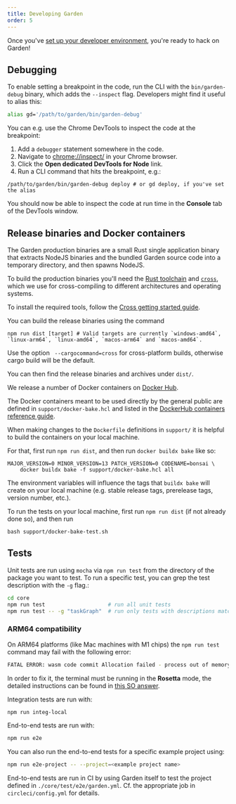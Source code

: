 ```yaml
---
title: Developing Garden
order: 5
---
```


Once you've [set up your developer environment](./garden-dev-env-setup.md), you're ready to hack on Garden!

## Debugging

To enable setting a breakpoint in the code, run the CLI with the `bin/garden-debug` binary, which adds the `--inspect` flag. Developers might find it useful to alias this:

```sh
alias gd='/path/to/garden/bin/garden-debug'
```

You can e.g. use the Chrome DevTools to inspect the code at the breakpoint:

1. Add a `debugger` statement somewhere in the code.
2. Navigate to [chrome://inspect/](chrome://inspect/) in your Chrome browser.
3. Click the **Open dedicated DevTools for Node** link.
4. Run a CLI command that hits the breakpoint, e.g.:

```shell
/path/to/garden/bin/garden-debug deploy # or gd deploy, if you've set the alias
```

You should now be able to inspect the code at run time in the **Console** tab of the DevTools window.

## Release binaries and Docker containers

The Garden production binaries are a small Rust single application binary that extracts NodeJS binaries and the bundled Garden source code into a temporary directory, and then spawns NodeJS.

To build the production binaries you'll need the [Rust toolchain](https://www.rust-lang.org/learn/get-started) and [`cross`](https://github.com/cross-rs/cross#installation), which we use for cross-compiling to different architectures and operating systems.

To install the required tools, follow the [Cross getting started guide](https://github.com/cross-rs/cross/wiki/Getting-Started).

You can build the release binaries using the command

```shell
npm run dist [target] # Valid targets are currently `windows-amd64`, `linux-arm64`, `linux-amd64`, `macos-arm64` and `macos-amd64`.
```

Use the option ` --cargocommand=cross` for cross-platform builds, otherwise cargo build will be the default.

You can then find the release binaries and archives under `dist/`.

We release a number of Docker containers on [Docker Hub](https://hub.docker.com/u/gardendev).

The Docker containers meant to be used directly by the general public are defined in `support/docker-bake.hcl` and listed in the [DockerHub containers reference guide](../reference/dockerhub-containers.md).

When making changes to the `Dockerfile` definitions in `support/` it is helpful to build the containers on your local machine.

For that, first run `npm run dist`, and then run `docker buildx bake` like so:

```shell
MAJOR_VERSION=0 MINOR_VERSION=13 PATCH_VERSION=0 CODENAME=bonsai \
    docker buildx bake -f support/docker-bake.hcl all
```

The environment variables will influence the tags that `buildx bake` will create on your local machine (e.g. stable release tags, prerelease tags, version number, etc.).

To run the tests on your local machine, first run `npm run dist` (if not already done so), and then run

```shell
bash support/docker-bake-test.sh
```

## Tests

Unit tests are run using `mocha` via `npm run test` from the directory of the package you want to test. To run a specific test, you can grep the test description with the `-g` flag.:

```sh
cd core
npm run test                    # run all unit tests
npm run test -- -g "taskGraph"  # run only tests with descriptions matching "taskGraph"
```

### ARM64 compatibility

On ARM64 platforms (like Mac machines with M1 chips) the `npm run test` command may fail with the following error:

```sh
FATAL ERROR: wasm code commit Allocation failed - process out of memory
```

In order to fix it, the terminal must be running in the **Rosetta** mode, the detailed instructions can be found in
[this SO answer](https://stackoverflow.com/a/67813764/2753863).

Integration tests are run with:

```sh
npm run integ-local
```

End-to-end tests are run with:

```sh
npm run e2e
```

You can also run the end-to-end tests for a specific example project using:

```sh
npm run e2e-project -- --project=<example project name>
```

End-to-end tests are run in CI by using Garden itself to test the project defined in `./core/test/e2e/garden.yml`. Cf. the appropriate job in `circleci/config.yml` for details.
